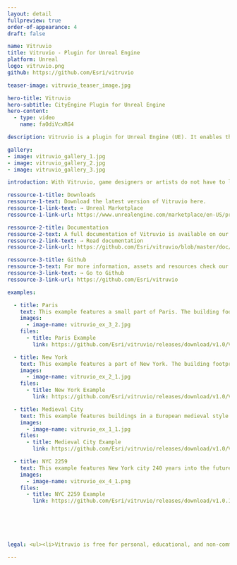 ```yaml
---
layout: detail
fullpreview: true
order-of-appearance: 4
draft: false

name: Vitruvio
title: Vitruvio - Plugin for Unreal Engine
platform: Unreal
logo: vitruvio.png
github: https://github.com/Esri/vitruvio

teaser-image: vitruvio_teaser_image.jpg

hero-title: Vitruvio
hero-subtitle: CityEngine Plugin for Unreal Engine
hero-content:
  - type: video
    name: faOdiVcxRG4

description: Vitruvio is a plugin for Unreal Engine (UE). It enables the use of CityEngine CGA rules for the generation of procedural buildings in the Unreal Editor or at runtime.

gallery:
- image: vitruvio_gallery_1.jpg
- image: vitruvio_gallery_2.jpg
- image: vitruvio_gallery_3.jpg

introduction: With Vitruvio, game designers or artists do not have to leave the Unreal Engine to make use of the procedural modeling power of CityEngine. The buildings stay procedural all time and artists can change the height, style and appearance of buildings easily with a parametric interface. In addition, buildings can also be generated at runtime.<br/>As input, Vitruvio requires Rule Packages (RPK) which are authored in CityEngine. An RPK includes assets and a CGA rule file which encodes an architectural style. The download section below provides links to the several RPKs which can be used out-of-the-box in Vitruvio. <br/><br/><strong><i>Vitruvio is free for personal, educational, and non-commercial use. Commercial use requires at least one commercial license of the latest CityEngine version installed in the organization. Redistribution or web service offerings are not allowed unless expressly permitted. Please refer to the licensing section below for more detailed licensing information.</strong></i>

ressource-1-title: Downloads
ressource-1-text: Download the latest version of Vitruvio here.
ressource-1-link-text: → Unreal Marketplace
ressource-1-link-url: https://www.unrealengine.com/marketplace/en-US/product/vitruvio-cityengine-plugin/

ressource-2-title: Documentation
ressource-2-text: A full documentation of Vitruvio is available on our github repository.
ressource-2-link-text: → Read documentation
ressource-2-link-url: https://github.com/Esri/vitruvio/blob/master/doc/usage.md

ressource-3-title: Github
ressource-3-text: For more information, assets and resources check our Github repository.
ressource-3-link-text: → Go to Github
ressource-3-link-url: https://github.com/Esri/vitruvio

examples:

  - title: Paris
    text: This example features a small part of Paris. The building footprints are exported from CityEngine using <a href="https://doc.arcgis.com/en/cityengine/latest/help/cityengine-help-get-map-data.htm">Get Map Data</a>. Large parts of Paris were re-styled by Haussmann which earned the nickname the "Wall-City", because of continuous balconies running from facade to facade. The latter can be generated by selecting the higher level of detail.</br></br>Notes:</br><ul><li>The rules are from the Paris example of CityEngine.</li><li>Please make sure to <a href="https://github.com/Esri/vitruvio/blob/master/doc/installation.md">install Vitruvio</a> before running the examples.</li></ul></br></br>Downloads&colon;
    images:
      - image-name: vitruvio_ex_3_2.jpg
    files:
      - title: Paris Example
        link: https://github.com/Esri/vitruvio/releases/download/v1.0/Vitruvio_Paris_UE426.zip

  - title: New York
    text: This example features a part of New York. The building footprints are exported from CityEngine using <a href="https://doc.arcgis.com/en/cityengine/latest/help/cityengine-help-get-map-data.htm">Get Map Data</a>.</br></br>Notes&colon;</br><ul><li>The rules are from the International City example of CityEngine.</li><li>Please make sure to <a href="https://github.com/Esri/vitruvio/blob/master/doc/installation.md">install Vitruvio</a> before running the examples.</li></ul></br></br>Downloads&colon;
    images:
      - image-name: vitruvio_ex_2_1.jpg
    files:
      - title: New York Example
        link: https://github.com/Esri/vitruvio/releases/download/v1.0/Vitruvio_NewYork_UE426.zip

  - title: Medieval City
    text: This example features buildings in a European medieval style.</br></br>Notes&colon;</br><ul><li>The building rules are from the Medieval City example of CityEngine.</li><li>Please make sure to <a href="https://github.com/Esri/vitruvio/blob/master/doc/installation.md">install Vitruvio</a> before running the examples.</li></ul></br></br>Downloads&colon;
    images:
      - image-name: vitruvio_ex_1_1.jpg
    files:
      - title: Medieval City Example
        link: https://github.com/Esri/vitruvio/releases/download/v1.0/Vitruvio_MedievalCity_UE426.zip

  - title: NYC 2259
    text: This example features New York city 240 years into the future, inspired by the great 1998 motion picture The Fifth Element.</br></br>Notes&colon;</br><ul><li>The rules are adapted from the NYC2259 example of CityEngine.</li><li>The rules assign custom Unreal Materials to the building facades which can be found in the Content/Materials folder.</li><li>Please make sure to <a href="https://github.com/Esri/vitruvio/blob/master/doc/installation.md">install Vitruvio</a> before running the examples.</li></ul></br></br>Downloads&colon;
    images:
      - image-name: vitruvio_ex_4_1.png
    files:
      - title: NYC 2259 Example
        link: https://github.com/Esri/vitruvio/releases/download/v1.0.1/Vitruvio_NYC2259_UE426.zip






legal: <ul><li>Vitruvio is free for personal, educational, and non-commercial use. Commercial use requires at least one commercial license of the latest CityEngine version installed in the organization. Redistribution or web service offerings are not allowed unless expressly permitted.</li><li>Vitruvio is under the same license as the included <a href="./cityenginesdk#legal-section">CityEngine SDK</a>.</li><li>All content in the "Examples" directory/section is licensed under the APACHE 2.0 license. You may obtain a copy of this license at <a href="https://www.apache.org/licenses/LICENSE-2.0" target="_blank">https://www.apache.org/licenses/LICENSE-2.0</a>.</li><li>For questions or enquiries, please contact <a href= "mailto:cityengine-info@esri.com">cityengine-info@esri.com</a></li></ul>

---
```

